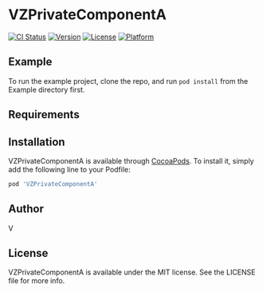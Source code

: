# VZPrivateComponentA

[![CI Status](https://img.shields.io/travis/VinZhou/VZPrivateComponentA.svg?style=flat)](https://travis-ci.org/VinZhou/VZPrivateComponentA)
[![Version](https://img.shields.io/cocoapods/v/VZPrivateComponentA.svg?style=flat)](https://cocoapods.org/pods/VZPrivateComponentA)
[![License](https://img.shields.io/cocoapods/l/VZPrivateComponentA.svg?style=flat)](https://cocoapods.org/pods/VZPrivateComponentA)
[![Platform](https://img.shields.io/cocoapods/p/VZPrivateComponentA.svg?style=flat)](https://cocoapods.org/pods/VZPrivateComponentA)

## Example

To run the example project, clone the repo, and run `pod install` from the Example directory first.

## Requirements

## Installation

VZPrivateComponentA is available through [CocoaPods](https://cocoapods.org). To install
it, simply add the following line to your Podfile:

```ruby
pod 'VZPrivateComponentA'
```

## Author

V

## License

VZPrivateComponentA is available under the MIT license. See the LICENSE file for more info.
